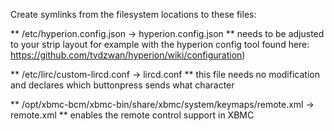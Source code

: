 Create symlinks from the filesystem locations to these files:

** /etc/hyperion.config.json  -> hyperion.config.json **
needs to be adjusted to your strip layout for example with the hyperion config tool found here: https://github.com/tvdzwan/hyperion/wiki/configuration)



** /etc/lirc/custom-lircd.conf -> lircd.conf **
this file needs no modification and declares which buttonpress sends what character 


** /opt/xbmc-bcm/xbmc-bin/share/xbmc/system/keymaps/remote.xml  -> remote.xml **
enables the remote control support in XBMC

